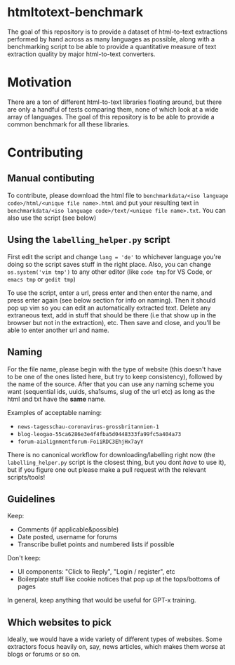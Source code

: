 # htmltotext-benchmark

The goal of this repository is to provide a dataset of html-to-text extractions performed by hand across as many languages as possible, along with a benchmarking script to be able to provide a quantitative measure of text extraction quality by major html-to-text converters. 

# Motivation

There are a ton of different html-to-text libraries floating around, but there are only a handful of tests comparing them, none of which look at a wide array of languages. The goal of this repository is to be able to provide a common benchmark for all these libraries. 

# Contributing


## Manual contibuting

To contribute, please download the html file to `benchmarkdata/<iso language code>/html/<unique file name>.html` and put your resulting text in `benchmarkdata/<iso language code>/text/<unique file name>.txt`. You can also use the script (see below)

## Using the `labelling_helper.py` script

First edit the script and change `lang = 'de'` to whichever language you're doing so the script saves stuff in the right place. Also, you can change `os.system('vim tmp')` to any other editor (like `code tmp` for VS Code, or `emacs tmp` or `gedit tmp`)

To use the script, enter a url, press enter and then enter the name, and press enter again (see below section for info on naming). Then it should pop up vim so you can edit an automatically extracted text. Delete any extraneous text, add in stuff that should be there (i.e that show up in the browser but not in the extraction), etc. Then save and close, and you'll be able to enter another url and name. 

## Naming

For the file name, please begin with the type of website (this doesn't have to be one of the ones listed here, but try to keep consistency), followed by the name of the source. After that you can use any naming scheme you want (sequential ids, uuids, sha1sums, slug of the url etc) as long as the html and txt have the **same** name. 

Examples of acceptable naming:
 - `news-tagesschau-coronavirus-grossbritannien-1`
 - `blog-leogao-55ca6286e3e4f4fba5d0448333fa99fc5a404a73`
 - `forum-aialignmentforum-FoiiRDC3EhjHx7ayY`

There is no canonical workflow for downloading/labelling right now (the `labelling_helper.py` script is the closest thing, but you dont *have* to use it), but if you figure one out please make a pull request with the relevant scripts/tools! 

## Guidelines

Keep:
 - Comments (if applicable&possible)
 - Date posted, username for forums
 - Transcribe bullet points and numbered lists if possible

Don't keep:
 - UI components: "Click to Reply", "Login / register", etc
 - Boilerplate stuff like cookie notices that pop up at the tops/bottoms of pages

In general, keep anything that would be useful for GPT-x training.

## Which websites to pick

Ideally, we would have a wide variety of different types of websites. Some extractors focus heavily on, say, news articles, which makes them worse at blogs or forums or so on. 
